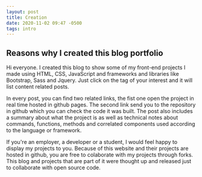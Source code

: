 ```yaml
---
layout: post
title: Creation
date: 2020-11-02 09:47 -0500
tags: intro
---
```


## Reasons why I created this blog portfolio

Hi everyone. I created this blog to show some of my front-end projects I made using HTML, CSS, JavaScript and frameworks and libraries like Bootstrap, Sass and Jquery. Just click on the tag of your interest and it will list content related posts.

In every post, you can find two related links, the fist one open the project in real time hosted in github pages. The second link send you to the repository in github which you can check the code it was built. The post also includes a summary about what the project is as well as technical notes about commands, functions, methods and correlated components used according to the language or framework.

If you're an employer, a developer or a student, I would feel happy to display my projects to you. Because of this website and their projects are hosted in github, you are free to colaborate with my projects through forks. This blog and projects that are part of it were thought up and released just to collaborate with open source code.